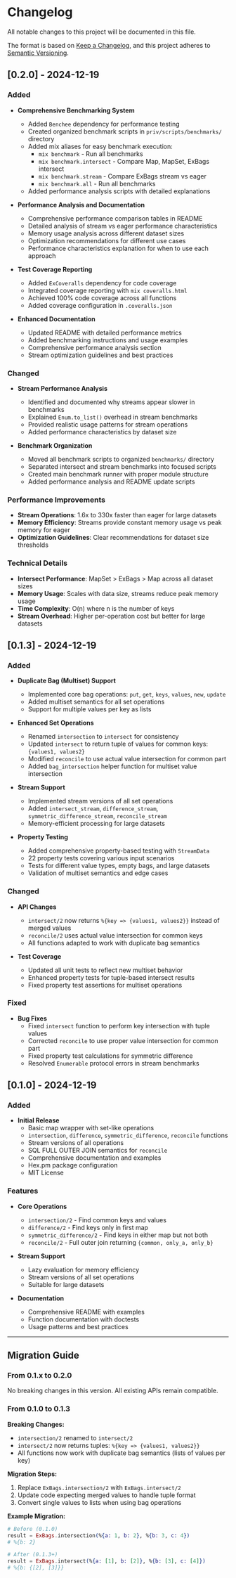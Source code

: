 # Changelog

All notable changes to this project will be documented in this file.

The format is based on [Keep a Changelog](https://keepachangelog.com/en/1.0.0/),
and this project adheres to [Semantic Versioning](https://semver.org/spec/v2.0.0.html).

## [0.2.0] - 2024-12-19

### Added
- **Comprehensive Benchmarking System**
  - Added `Benchee` dependency for performance testing
  - Created organized benchmark scripts in `priv/scripts/benchmarks/` directory
  - Added mix aliases for easy benchmark execution:
    - `mix benchmark` - Run all benchmarks
    - `mix benchmark.intersect` - Compare Map, MapSet, ExBags intersect
    - `mix benchmark.stream` - Compare ExBags stream vs eager
    - `mix benchmark.all` - Run all benchmarks
  - Added performance analysis scripts with detailed explanations

- **Performance Analysis and Documentation**
  - Comprehensive performance comparison tables in README
  - Detailed analysis of stream vs eager performance characteristics
  - Memory usage analysis across different dataset sizes
  - Optimization recommendations for different use cases
  - Performance characteristics explanation for when to use each approach

- **Test Coverage Reporting**
  - Added `ExCoveralls` dependency for code coverage
  - Integrated coverage reporting with `mix coveralls.html`
  - Achieved 100% code coverage across all functions
  - Added coverage configuration in `.coveralls.json`

- **Enhanced Documentation**
  - Updated README with detailed performance metrics
  - Added benchmarking instructions and usage examples
  - Comprehensive performance analysis section
  - Stream optimization guidelines and best practices

### Changed
- **Stream Performance Analysis**
  - Identified and documented why streams appear slower in benchmarks
  - Explained `Enum.to_list()` overhead in stream benchmarks
  - Provided realistic usage patterns for stream operations
  - Added performance characteristics by dataset size

- **Benchmark Organization**
  - Moved all benchmark scripts to organized `benchmarks/` directory
  - Separated intersect and stream benchmarks into focused scripts
  - Created main benchmark runner with proper module structure
  - Added performance analysis and README update scripts

### Performance Improvements
- **Stream Operations**: 1.6x to 330x faster than eager for large datasets
- **Memory Efficiency**: Streams provide constant memory usage vs peak memory for eager
- **Optimization Guidelines**: Clear recommendations for dataset size thresholds

### Technical Details
- **Intersect Performance**: MapSet > ExBags > Map across all dataset sizes
- **Memory Usage**: Scales with data size, streams reduce peak memory usage
- **Time Complexity**: O(n) where n is the number of keys
- **Stream Overhead**: Higher per-operation cost but better for large datasets

## [0.1.3] - 2024-12-19

### Added
- **Duplicate Bag (Multiset) Support**
  - Implemented core bag operations: `put`, `get`, `keys`, `values`, `new`, `update`
  - Added multiset semantics for all set operations
  - Support for multiple values per key as lists

- **Enhanced Set Operations**
  - Renamed `intersection` to `intersect` for consistency
  - Updated `intersect` to return tuple of values for common keys: `{values1, values2}`
  - Modified `reconcile` to use actual value intersection for common part
  - Added `bag_intersection` helper function for multiset value intersection

- **Stream Support**
  - Implemented stream versions of all set operations
  - Added `intersect_stream`, `difference_stream`, `symmetric_difference_stream`, `reconcile_stream`
  - Memory-efficient processing for large datasets

- **Property Testing**
  - Added comprehensive property-based testing with `StreamData`
  - 22 property tests covering various input scenarios
  - Tests for different value types, empty bags, and large datasets
  - Validation of multiset semantics and edge cases

### Changed
- **API Changes**
  - `intersect/2` now returns `%{key => {values1, values2}}` instead of merged values
  - `reconcile/2` uses actual value intersection for common keys
  - All functions adapted to work with duplicate bag semantics

- **Test Coverage**
  - Updated all unit tests to reflect new multiset behavior
  - Enhanced property tests for tuple-based intersect results
  - Fixed property test assertions for multiset operations

### Fixed
- **Bug Fixes**
  - Fixed `intersect` function to perform key intersection with tuple values
  - Corrected `reconcile` to use proper value intersection for common part
  - Fixed property test calculations for symmetric difference
  - Resolved `Enumerable` protocol errors in stream benchmarks

## [0.1.0] - 2024-12-19

### Added
- **Initial Release**
  - Basic map wrapper with set-like operations
  - `intersection`, `difference`, `symmetric_difference`, `reconcile` functions
  - Stream versions of all operations
  - SQL FULL OUTER JOIN semantics for `reconcile`
  - Comprehensive documentation and examples
  - Hex.pm package configuration
  - MIT License

### Features
- **Core Operations**
  - `intersection/2` - Find common keys and values
  - `difference/2` - Find keys only in first map
  - `symmetric_difference/2` - Find keys in either map but not both
  - `reconcile/2` - Full outer join returning `{common, only_a, only_b}`

- **Stream Support**
  - Lazy evaluation for memory efficiency
  - Stream versions of all set operations
  - Suitable for large datasets

- **Documentation**
  - Comprehensive README with examples
  - Function documentation with doctests
  - Usage patterns and best practices

---

## Migration Guide

### From 0.1.x to 0.2.0

No breaking changes in this version. All existing APIs remain compatible.

### From 0.1.0 to 0.1.3

**Breaking Changes:**
- `intersection/2` renamed to `intersect/2`
- `intersect/2` now returns tuples: `%{key => {values1, values2}}`
- All functions now work with duplicate bag semantics (lists of values per key)

**Migration Steps:**
1. Replace `ExBags.intersection/2` with `ExBags.intersect/2`
2. Update code expecting merged values to handle tuple format
3. Convert single values to lists when using bag operations

**Example Migration:**
```elixir
# Before (0.1.0)
result = ExBags.intersection(%{a: 1, b: 2}, %{b: 3, c: 4})
# %{b: 2}

# After (0.1.3+)
result = ExBags.intersect(%{a: [1], b: [2]}, %{b: [3], c: [4]})
# %{b: {[2], [3]}}
```
